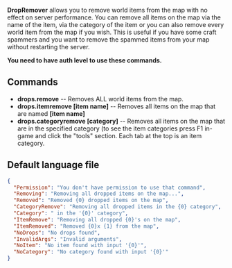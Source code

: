 **DropRemover** allows you to remove world items from the map with no effect on server performance. You can remove all items on the map via the name of the item, via the category of the item or you can also remove every world item from the map if you wish. This is useful if you have some craft spammers and you want to remove the spammed items from your map without restarting the server.

**You need to have auth level to use these commands.**

## Commands
- **drops.remove** -- Removes ALL world items from the map.
- **drops.itemremove [item name]** -- Removes all items on the map that are named **[item name]**
- **drops.categoryremove [category]** -- Removes all items on the map that are in the specified category (to see the item categories press F1 in-game and click the "tools" section. Each tab at the top is an item category.

## Default language file
```json
{
  "Permission": "You don't have permission to use that command",
  "Removing": "Removing all dropped items on the map...",
  "Removed": "Removed {0} dropped items on the map",
  "CategoryRemove": "Removing all dropped items in the {0} category",
  "Category": " in the '{0}' category",
  "ItemRemove": "Removing all dropped {0}'s on the map",
  "ItemRemoved": "Removed {0}x {1} from the map",
  "NoDrops": "No drops found",
  "InvalidArgs": "Invalid arguments",
  "NoItem": "No item found with input '{0}'",
  "NoCategory": "No category found with input '{0}'"
}
```
